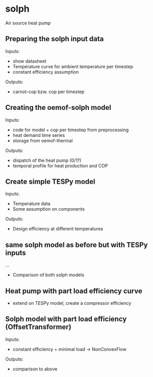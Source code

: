# solph

Air source heat pump

## Preparing the solph input data

Inputs:

- show datasheet
- Temperature curve for ambient temperature per timestep
- constant efficiency assumption

Outputs:

- carnot-cop bzw. cop per timestep

## Creating the oemof-solph model

Inputs:

- code for model + cop per timestep from preprocessing
- heat demand time series
- storage from oemof-thermal

Outputs:

- dispatch of the heat pump (0/1?)
- temporal profile for heat production and COP

## Create simple TESPy model

Inputs:

- Temperature data
- Some assumption on components

Outputs:

- Design efficiency at different temperatures

## same solph model as before but with TESPy inputs

...

- Comparison of both solph models

## Heat pump with part load efficiency curve

- extend on TESPy model, create a compressor efficiency

## Solph model with part load efficiency (OffsetTransformer)

Inputs:

- constant efficiency + minimal load -> NonConvexFlow

Outputs:

- comparison to above
